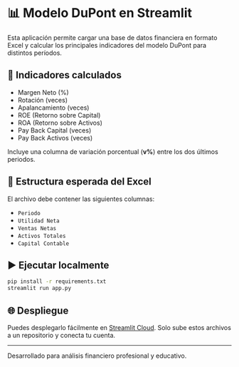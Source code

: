 # 📊 Modelo DuPont en Streamlit

Esta aplicación permite cargar una base de datos financiera en formato Excel y calcular los principales indicadores del modelo DuPont para distintos períodos.

## 🚀 Indicadores calculados

- Margen Neto (%)
- Rotación (veces)
- Apalancamiento (veces)
- ROE (Retorno sobre Capital)
- ROA (Retorno sobre Activos)
- Pay Back Capital (veces)
- Pay Back Activos (veces)

Incluye una columna de variación porcentual (**v%**) entre los dos últimos periodos.

## 📂 Estructura esperada del Excel

El archivo debe contener las siguientes columnas:

- `Periodo`
- `Utilidad Neta`
- `Ventas Netas`
- `Activos Totales`
- `Capital Contable`

## ▶️ Ejecutar localmente

```bash
pip install -r requirements.txt
streamlit run app.py
```

## 🌐 Despliegue

Puedes desplegarlo fácilmente en [Streamlit Cloud](https://streamlit.io/cloud). Solo sube estos archivos a un repositorio y conecta tu cuenta.

---

Desarrollado para análisis financiero profesional y educativo.